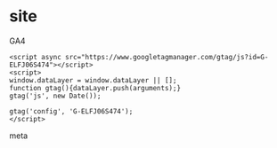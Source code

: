 # site
GA4

 <!-- Google tag (gtag.js) -->
    <script async src="https://www.googletagmanager.com/gtag/js?id=G-ELFJ06S474"></script>
    <script>
    window.dataLayer = window.dataLayer || [];
    function gtag(){dataLayer.push(arguments);}
    gtag('js', new Date());

    gtag('config', 'G-ELFJ06S474');
    </script>


meta
    <meta charset="UTF-8">
    <meta name="viewport" content="width=device-width, initial-scale=1.0">
    <title>我的網頁範例</title>
    <meta name="description" content="這是一個展示如何使用HTML和CSS來建立一個美觀的網頁的範例。">
    <meta name="keywords" content="HTML, CSS, 網頁設計, 範例">
    <meta name="author" content="你的名字">
    <meta name="robots" content="index, follow">
    <meta property="og:title" content="我的網頁範例">
    <meta property="og:description" content="這是一個展示如何使用HTML和CSS來建立一個美觀的網頁的範例。">
    <meta property="og:image" content="你的圖片網址">
    <meta property="og:url" content="你的網站網址">
    <meta name="twitter:card" content="summary_large_image">
    <meta name="twitter:title" content="我的網頁範例">
    <meta name="twitter:description" content="這是一個展示如何使用HTML和CSS來建立一個美觀的網頁的範例。">
    <meta name="twitter:image" content="你的圖片網址">